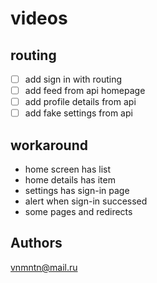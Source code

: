 # videos

## routing

- [ ] add sign in with routing
- [ ] add feed from api homepage
- [ ] add profile details from api
- [ ] add fake settings from api

## workaround

- home screen has list
- home details has item
- settings has sign-in page
- alert when sign-in successed
- some pages and redirects

## Authors

<vnmntn@mail.ru>
